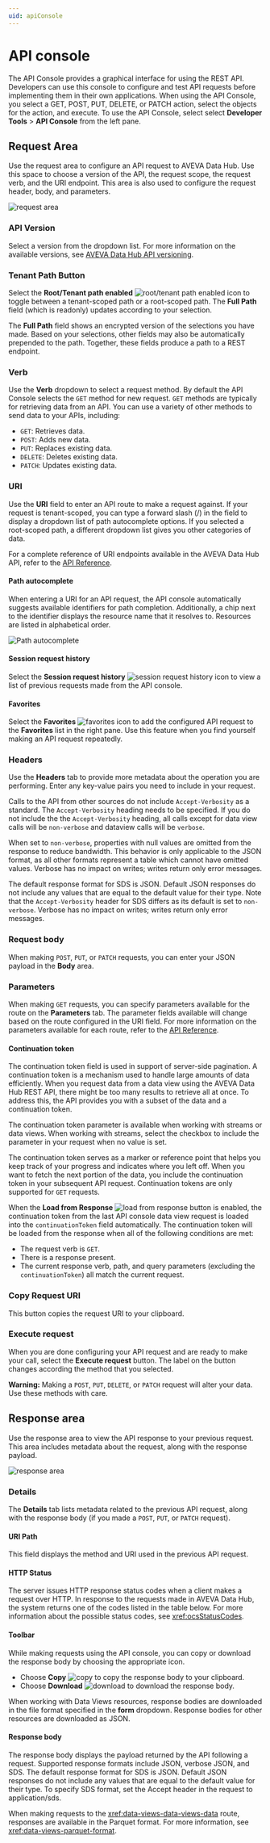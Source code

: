 ```yaml
---
uid: apiConsole
---
```


# API console

The API Console provides a graphical interface for using the REST API. Developers can use this console to configure and test API requests before implementing them in their own applications. When using the API Console, you select a GET, POST, PUT, DELETE, or PATCH action, select the objects for the action, and execute. To use the API Console, select select **Developer Tools** > **API Console** from the left pane.

## Request Area

Use the request area to configure an API request to AVEVA Data Hub. Use this space to choose a version of the API, the request scope, the request verb, and the URI endpoint. This area is also used to configure the request header, body, and parameters.

![request area](../_images/request-area.png)

### API Version

Select a version from the dropdown list. For more information on the available versions, see [AVEVA Data Hub API versioning](xref:osisoftCloudServices#aveva-data-hub-api-versioning).

### Tenant Path Button

Select the **Root/Tenant path enabled** ![root/tenant path enabled](../_icons/default/home.svg) icon to toggle between a tenant-scoped path or a root-scoped path. The **Full Path** field (which is readonly) updates according to your selection.

The **Full Path** field shows an encrypted version of the selections you have made. Based on your selections, other fields may also be automatically prepended to the path. Together, these fields produce a path to a REST endpoint.

### Verb

Use the **Verb** dropdown to select a request method. By default the API Console selects the `GET` method for new request. `GET` methods are typically for retrieving data from an API. You can use a variety of other methods to send data to your APIs, including:

- `GET`: Retrieves data.
- `POST`: Adds new data.
- `PUT`: Replaces existing data.
- `DELETE`: Deletes existing data.
- `PATCH`: Updates existing data.

### URI

Use the **URI** field to enter an API route to make a request against. If your request is tenant-scoped, you can type a forward slash (/) in the field to display a dropdown list of path autocomplete options. If you selected a root-scoped path, a different dropdown list gives you other categories of data.

For a complete reference of URI endpoints available in the AVEVA Data Hub API, refer to the [API Reference](xref:osisoftCloudServices).

#### Path autocomplete

When entering a URI for an API request, the API console automatically suggests available identifiers for path completion. Additionally, a chip next to the identifier displays the resource name that it resolves to. Resources are listed in alphabetical order.

![Path autocomplete](images/api-console-autocomplete.png)

#### Session request history

Select the **Session request history** ![session request history](../_icons/default/history.svg) icon to view a list of previous requests made from the API console.

#### Favorites

Select the **Favorites** ![favorites](../_icons/default/star-outline.svg) icon to add the configured API request to the **Favorites** list in the right pane. Use this feature when you find yourself making an API request repeatedly.

### Headers

Use the **Headers** tab to provide more metadata about the operation you are performing. Enter any key-value pairs you need to include in your request.

Calls to the API from other sources do not include `Accept-Verbosity` as a standard. The `Accept-Verbosity` heading needs to be specified.  If you do not include the the `Accept-Verbosity` heading, all calls except for data view calls will be `non-verbose` and dataview calls will be `verbose`.

When set to `non-verbose`, properties with null values are omitted from the response to reduce bandwidth. This behavior is only applicable to the JSON format, as all other formats represent a table which cannot have omitted values. Verbose has no impact on writes; writes return only error messages.

The default response format for SDS is JSON. Default JSON responses do not include any values that are equal to the default value for their type. Note that the `Accept-Verbosity` header for SDS differs as its default is set to `non-verbose`. Verbose has no impact on writes; writes return only error messages.

### Request body

When making `POST`, `PUT`, or `PATCH` requests, you can enter your JSON payload in the **Body** area.

### Parameters

When making `GET` requests, you can specify parameters available for the route on the **Parameters** tab. The parameter fields available will change based on the route configured in the URI field. For more information on the parameters available for each route, refer to the [API Reference](xref:osisoftCloudServices).

#### Continuation token

The continuation token field is used in support of server-side pagination. A continuation token is a mechanism used to handle large amounts of data efficiently. When you request data from a data view using the AVEVA Data Hub REST API, there might be too many results to retrieve all at once. To address this, the API provides you with a subset of the data and a continuation token.

The continuation token parameter is available when working with streams or data views. When working with streams, select the checkbox to include the parameter in your request when no value is set.

The continuation token serves as a marker or reference point that helps you keep track of your progress and indicates where you left off. When you want to fetch the next portion of the data, you include the continuation token in your subsequent API request. Continuation tokens are only supported for `GET` requests.

When the **Load from Response** ![load from response](../_icons/branded/book-arrow-right-outline.svg) button is enabled, the continuation token from the last API console data view request is loaded into the `continuationToken` field automatically. The continuation token will be loaded from the response when all of the following conditions are met:

- The request verb is `GET`.
- There is a response present.
- The current response verb, path, and query parameters (excluding the `continuationToken`) all match the current request.

### Copy Request URI

This button copies the request URI to your clipboard.

### Execute request

When you are done configuring your API request and are ready to make your call, select the **Execute request** button. The label on the button changes according the method that you selected.

**Warning:** Making a `POST`, `PUT`, `DELETE`, or `PATCH` request will alter your data. Use these methods with care.

## Response area

Use the response area to view the API response to your previous request. This area includes metadata about the request, along with the response payload.

![response area](../_images/response-area.png)

### Details

The **Details** tab lists metadata related to the previous API request, along with the response body (if you made a `POST`, `PUT`, or `PATCH` request).

#### URI Path

This field displays the method and URI used in the previous API request.

#### HTTP Status

The server issues HTTP response status codes when a client makes a request over HTTP. In response to the requests made in AVEVA Data Hub, the system returns one of the codes listed in the table below. For more information about the possible status codes, see <xref:ocsStatusCodes>.

#### Toolbar

While making requests using the API console, you can copy or download the response body by choosing the appropriate icon.

- Choose **Copy** ![copy](../_icons/default/content-copy.svg) to copy the response body to your clipboard.
- Choose **Download** ![download](../_icons/default/download.svg) to download the response body.

When working with Data Views resources, response bodies are downloaded in the file format specified in the **form** dropdown. Response bodies for other resources are downloaded as JSON.

#### Response body

The response body displays the payload returned by the API following a request. Supported response formats include JSON, verbose JSON, and SDS. The default response format for SDS is JSON. Default JSON responses do not include any values that are equal to the default value for their type. To specify SDS format, set the Accept header in the request to application/sds.

When making requests to the <xref:data-views-data-views-data> route, responses are available in the Parquet format. For more information, see <xref:data-views-parquet-format>.
